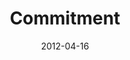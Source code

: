 ---
layout: music 
title: "Commitment"
series: "Game Changers"
date: 2012-04-16 
description: "Brian Tome talks about how Game Changers demonstrate action, commitment and follow through."
audio: "http://www.crossroads.net/players/media/hq/gamechangers_06.mp3"
audio-duration: "41:09"
src: "http://www.crossroads.net/players/media/series/GameChangers_110x190.jpg"
---